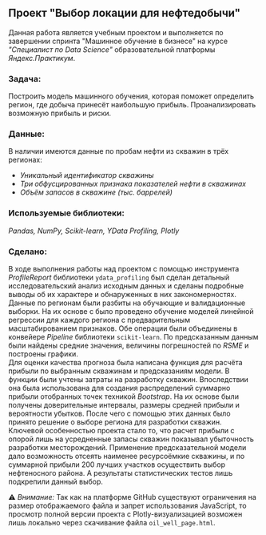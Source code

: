 ## Проект "Выбор локации для нефтедобычи"
Данная работа является учебным проектом и выполняется по завершении спринта "Машинное обучение в бизнесе" на курсе _"Специалист по Data Science"_ образовательной платформы _Яндекс.Практикум_.    
### Задача:
Построить модель машинного обучения, которая поможет определить регион, где добыча принесёт наибольшую прибыль. Проанализировать возможную прибыль и риски.  
### Данные:
В наличии имеются данные по пробам нефти из скважин в трёх регионах:  
- _Уникальный идентификатор скважины_
- _Три обфусцированных признака показателей нефти в скважинах_
- _Объём запасов в скважине (тыс. баррелей)_  
### Используемые библиотеки:
*Pandas, NumPy, Scikit-learn, YData Profiling, Plotly*
### Сделано:
В ходе выполнения работы над проектом с помощью инструмента _ProfileReport_ библиотеки `ydata_profiling` был сделан детальный исследовательский анализ исходным данных и сделаны подробные выводы об их характере и обнаруженных в них закономерностях.  
Данные по регионам были разбиты на обучающие и валидационные выборки. На их основе с было проведено обучение моделей линейной регрессии для каждого региона с предварительным масштабированием признаков. Обе операции были объединены в конвейере _Pipeline_ библиотеки `scikit-learn`. По предсказанным данным были найдены средние значения, величины погрешностей по _RSME_ и построены графики.  
Для оценки качества прогноза была написана функция для расчёта прибыли по выбранным скважинам и предсказаниям модели. В функции были учтены затраты на разработку скважин. Впоследствии она была использована для создания распределений суммарно прибыли отобранных точек техникой _Bootstrap_. На их основе были получены доверительные интервалы, размеры средней прибыли и вероятности убытков. После чего с помощью этих данных было принято решение о выборе региона для разработки скважин.  
Ключевой особенностью проекта стало то, что расчет прибыли с опорой лишь на усредненные запасы скважин показывал убыточность разработки месторождений. Применение предсказательной модели дало возможность отсеять наименее ресурсоёмкие скважины, и по суммарной прибыли 200 лучших участков осуществить выбор нефтеносного района. А результаты статистических тестов лишь подкрепили данный выбор.  

⚠ _Внимание:_ Так как на платформе GitHub существуют ограничения на размер отображаемого файла и запрет использования JavaScript, то просмотр полной версии проекта с Plotly-визуализацией возможен лишь локально через скачивание файла `oil_well_page.html`.
